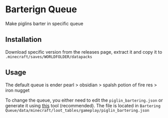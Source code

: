 
# Barterign Queue

Make piglins barter in specific queue


## Installation

Download specific version from the releases page, extract it and copy it to ```.minecraft/saves/WORLDFOLDER/datapacks```
    
## Usage

The default queue is ender pearl > obsidian > spalsh potion of fire res > iron nugget

To change the queue, you either need to edit the ```piglin_bartering.json``` or generate it using [this](https://github.com/MaG-NITud3/QueueMaker) tool (recommended). The file is located in ```Bartering Queue/data/minecraft/loot_tables/gameplay/piglin_bartering.json```